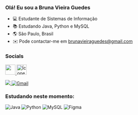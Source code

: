 ### Olá! Eu sou a Bruna Vieira Guedes


- 💻 Estudante de Sistemas de Informação 
- 📚 Estudando Java, Python e MySQL
- 🌎 São Paulo, Brasil
- ✉️ Pode contactar-me em brunavieiraguedes@gmail.com

### Socials
 </a> <a href="https://www.github.com/Brunavieiraguedes" target="_blank" rel="noreferrer"><img src="https://raw.githubusercontent.com/danielcranney/readme-generator/main/public/icons/socials/github-dark.svg" width="32" height="32" />  </a><a href="https://www.linkedin.com/in/brunavieiraguedes" target="_blank" rel="noreferrer"> <img src="https://raw.githubusercontent.com/danielcranney/readme-generator/main/public/icons/socials/linkedin.svg" width="32" height="32" alt="Ícone do LinkedIn" />
 <div> 
<a href="https://www.instagram.com/brunavieiraguedes" target="_blank"><img src="https://img.shields.io/badge/-Instagram-%23E4405F?style=for-the-badge&logo=instagram&logoColor=white"> <a href="mailto:brunavieiraguedes@gmail.com"><img src="https://img.shields.io/badge/-Gmail-%23333?style=for-the-badge&logo=gmail&logoColor=white" alt="Gmail">
</a>

### Estudando neste momento:

 ![Java](https://img.shields.io/badge/java-%23ED8B00.svg?style=for-the-badge&logo=java&logoColor=white) ![Python](https://img.shields.io/badge/python-3670A0?style=for-the-badge&logo=python&logoColor=ffdd54) ![MySQL](https://img.shields.io/badge/mysql-%2300f.svg?style=for-the-badge&logo=mysql&logoColor=white) ![Figma](https://img.shields.io/badge/figma-%23F24E1E.svg?style=for-the-badge&logo=figma&logoColor=white)

